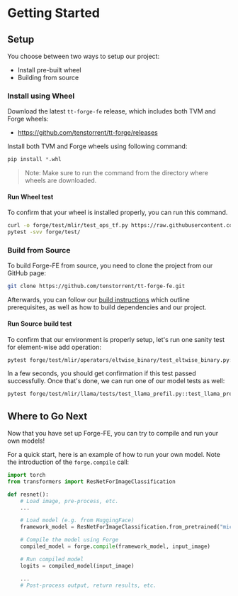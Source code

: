 # Getting Started

## Setup
You choose between two ways to setup our project:
- Install pre-built wheel
- Building from source

### Install using Wheel

Download the latest `tt-forge-fe` release, which includes both TVM and Forge wheels:
- https://github.com/tenstorrent/tt-forge/releases

Install both TVM and Forge wheels using following command:
```py
pip install *.whl
```

> Note: Make sure to run the command from the directory where wheels are downloaded.

#### Run Wheel test

To confirm that your wheel is installed properly, you can run this command.

```bash
curl -o forge/test/mlir/test_ops_tf.py https://raw.githubusercontent.com/tenstorrent/tt-forge-fe/main/forge/test/test_api.py
pytest -svv forge/test/
```

### Build from Source

To build Forge-FE from source, you need to clone the project from our GitHub page:
```bash
git clone https://github.com/tenstorrent/tt-forge-fe.git
```

Afterwards, you can follow our [build instructions](https://docs.tenstorrent.com/tt-forge-fe/build.html) which outline prerequisites, as well as how to build dependencies and our project.

#### Run Source build test

To confirm that our environment is properly setup, let's run one sanity test for element-wise add operation:
```bash
pytest forge/test/mlir/operators/eltwise_binary/test_eltwise_binary.py::test_add
```

In a few seconds, you should get confirmation if this test passed successfully. Once that's done, we can run one of our model tests as well:
```bash
pytest forge/test/mlir/llama/tests/test_llama_prefil.py::test_llama_prefil_on_device_decode_on_cpu
```

## Where to Go Next

Now that you have set up Forge-FE, you can try to compile and run your own models!

For a quick start, here is an example of how to run your own model. Note the introduction of the `forge.compile` call:

```py
import torch
from transformers import ResNetForImageClassification

def resnet():
    # Load image, pre-process, etc.
    ...

    # Load model (e.g. from HuggingFace)
    framework_model = ResNetForImageClassification.from_pretrained("microsoft/resnet-50")

    # Compile the model using Forge
    compiled_model = forge.compile(framework_model, input_image)

    # Run compiled model
    logits = compiled_model(input_image)

    ...
    # Post-process output, return results, etc.
```
